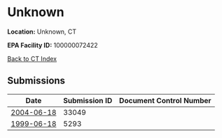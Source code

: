 # Unknown

**Location:** Unknown, CT

**EPA Facility ID:** 100000072422

[Back to CT Index](../../index.md)

## Submissions

| Date | Submission ID | Document Control Number |
|------|--------------|-------------------------|
| [2004-06-18](submissions/33049.md) | 33049 |  |
| [1999-06-18](submissions/5293.md) | 5293 |  |

